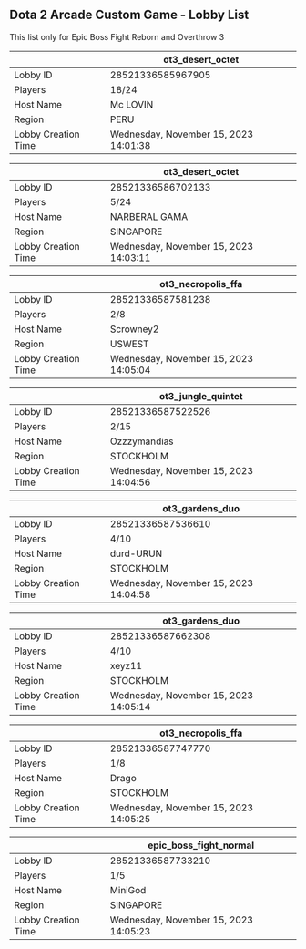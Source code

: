 ## Dota 2 Arcade Custom Game - Lobby List

This list only for Epic Boss Fight Reborn and Overthrow 3

|  | ot3_desert_octet |
| ------ | ------ |
| Lobby ID | 28521336585967905 |
| Players | 18/24 |
| Host Name | Mc LOVIN |
| Region | PERU |
| Lobby Creation Time | Wednesday, November 15, 2023 14:01:38 |


|  | ot3_desert_octet |
| ------ | ------ |
| Lobby ID | 28521336586702133 |
| Players | 5/24 |
| Host Name | NARBERAL GAMA |
| Region | SINGAPORE |
| Lobby Creation Time | Wednesday, November 15, 2023 14:03:11 |


|  | ot3_necropolis_ffa |
| ------ | ------ |
| Lobby ID | 28521336587581238 |
| Players | 2/8 |
| Host Name | Scrowney2 |
| Region | USWEST |
| Lobby Creation Time | Wednesday, November 15, 2023 14:05:04 |


|  | ot3_jungle_quintet |
| ------ | ------ |
| Lobby ID | 28521336587522526 |
| Players | 2/15 |
| Host Name | Ozzzymandias |
| Region | STOCKHOLM |
| Lobby Creation Time | Wednesday, November 15, 2023 14:04:56 |


|  | ot3_gardens_duo |
| ------ | ------ |
| Lobby ID | 28521336587536610 |
| Players | 4/10 |
| Host Name | durd-URUN |
| Region | STOCKHOLM |
| Lobby Creation Time | Wednesday, November 15, 2023 14:04:58 |


|  | ot3_gardens_duo |
| ------ | ------ |
| Lobby ID | 28521336587662308 |
| Players | 4/10 |
| Host Name | xeyz11 |
| Region | STOCKHOLM |
| Lobby Creation Time | Wednesday, November 15, 2023 14:05:14 |


|  | ot3_necropolis_ffa |
| ------ | ------ |
| Lobby ID | 28521336587747770 |
| Players | 1/8 |
| Host Name | Drago |
| Region | STOCKHOLM |
| Lobby Creation Time | Wednesday, November 15, 2023 14:05:25 |


|  | epic_boss_fight_normal |
| ------ | ------ |
| Lobby ID | 28521336587733210 |
| Players | 1/5 |
| Host Name | MiniGod |
| Region | SINGAPORE |
| Lobby Creation Time | Wednesday, November 15, 2023 14:05:23 |


